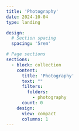```yaml
---
title: 'Photography'
date: 2024-10-04
type: landing

design:
  # Section spacing
  spacing: '5rem'

# Page sections
sections:
  - block: collection
    content:
      title: 'Photography'
      text: ""
      filters:
        folders:
          - photography
      count: 0    
    design:
      view: compact
      columns: 1              
---
```

